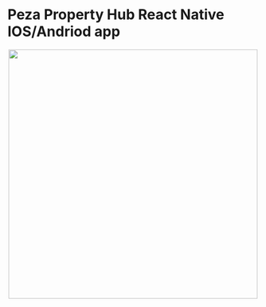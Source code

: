 # Peza Property Hub React Native IOS/Andriod app

<p align="center">
<img src="/.github/images/peza.gif" height="500" />
</p>

